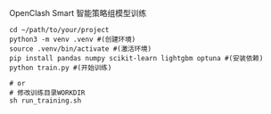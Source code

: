 OpenClash Smart 智能策略组模型训练
```shell
cd ~/path/to/your/project
python3 -m venv .venv #(创建环境)
source .venv/bin/activate #(激活环境)
pip install pandas numpy scikit-learn lightgbm optuna #(安装依赖)
python train.py #(开始训练)

# or
# 修改训练目录WORKDIR
sh run_training.sh
```
